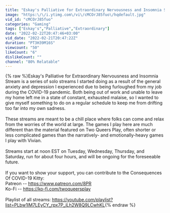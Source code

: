 ```yaml
---
title: "Eskay's Palliative for Extraordinary Nervousness and Insomnia Stream 02\/21\/2022"
image: "https:\/\/i.ytimg.com\/vi\/cMCOrJ85fuo\/hqdefault.jpg"
vid_id: "cMCOrJ85fuo"
categories: "Gaming"
tags: ["Eskay's","Palliative","Extraordinary"]
date: "2022-02-22T20:47:46+03:00"
vid_date: "2022-02-21T20:47:22Z"
duration: "PT3H39M16S"
viewcount: "50"
likeCount: "6"
dislikeCount: ""
channel: "80% Relatable"
---
```

{% raw %}Eskay's Palliative for Extraordinary Nervousness and Insomnia Stream is a series of solo streams I started doing as a result of the general anxiety and depression I experienced due to being furloughed from my job during the COVID-19 pandemic. Both being out of work and unable to leave my home left me in a state of constant, exhausted malaise, so I wanted to give myself something to do on a regular schedule to keep me from drifting too far into my own sadness.<br /><br />These streams are meant to be a chill place where folks can come and relax from the worries of the world at large. The games I play here are much different than the material featured on Two Queers Play, often shorter or less complicated games than the narratively- and emotionally-heavy games I play with Vivian.<br /><br />Streams start at noon EST on Tuesday, Wednesday, Thursday, and Saturday, run for about four hours, and will be ongoing for the foreseeable future.<br /><br />If you want to show your support, you can contribute to the Consequences Of COVID-19 Kitty:<br />Patreon -- <a rel="nofollow" target="blank" href="https://www.patreon.com/8PR">https://www.patreon.com/8PR</a><br />Ko-Fi -- <a rel="nofollow" target="blank" href="https://ko-fi.com/twoqueersplay">https://ko-fi.com/twoqueersplay</a><br /><br />Playlist of all streams: <a rel="nofollow" target="blank" href="https://youtube.com/playlist?list=PLbw1lM7LEyCY_rpx7P_iLh2W8Q9LCwhKL">https://youtube.com/playlist?list=PLbw1lM7LEyCY_rpx7P_iLh2W8Q9LCwhKL</a>{% endraw %}
